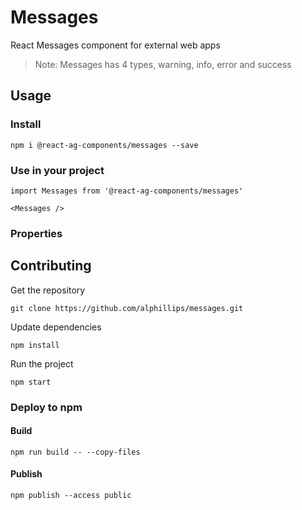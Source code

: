 # Messages

React Messages component for external web apps

> Note: Messages has 4 types, warning, info, error and success

## Usage

### Install
```
npm i @react-ag-components/messages --save
```
### Use in your project
```
import Messages from '@react-ag-components/messages'
```

```
<Messages />
```

### Properties


## Contributing

Get the repository
```
git clone https://github.com/alphillips/messages.git
```

Update dependencies
```
npm install
```

Run the project
```
npm start
```

### Deploy to npm
#### Build
`npm run build -- --copy-files`

#### Publish
`npm publish --access public`

